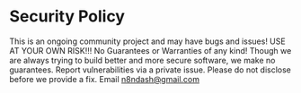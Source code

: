 # Security Policy

This is an ongoing community project and may have bugs and issues! USE AT YOUR OWN RISK!!! No Guarantees or Warranties of any kind! Though we are always trying to build better and more secure software, we make no guarantees.
Report vulnerabilities via a private issue. Please do not disclose before we provide a fix.
Email n8ndash@gmail.com
